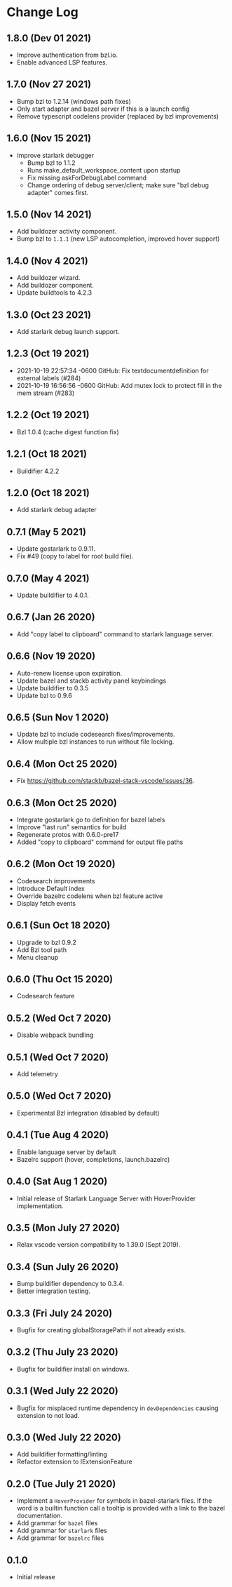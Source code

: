 # Change Log

## 1.8.0 (Dev 01 2021)

- Improve authentication from bzl.io.
- Enable advanced LSP features.

## 1.7.0 (Nov 27 2021)

- Bump bzl to 1.2.14 (windows path fixes)
- Only start adapter and bazel server if this is a launch config
- Remove typescript codelens provider (replaced by bzl improvements)

## 1.6.0 (Nov 15 2021)

- Improve starlark debugger
  - Bump bzl to 1.1.2
  - Runs make_default_workspace_content upon startup
  - Fix missing askForDebugLabel command
  - Change ordering of debug server/client; make sure "bzl debug adapter" comes first.

## 1.5.0 (Nov 14 2021)

- Add buildozer activity component.
- Bump bzl to `1.1.1` (new LSP autocompletion, improved hover support)

## 1.4.0 (Nov 4 2021)

- Add buildozer wizard.
- Add buildozer component.
- Update buildtools to 4.2.3
## 1.3.0 (Oct 23 2021)

- Add starlark debug launch support.

## 1.2.3 (Oct 19 2021)

- 2021-10-19 22:57:34 -0600 GitHub: Fix textdocumentdefinition for external labels (#284)
- 2021-10-19 16:56:56 -0600 GitHub: Add mutex lock to protect fill in the mem stream (#283)

## 1.2.2 (Oct 19 2021)

- Bzl 1.0.4 (cache digest function fix)

## 1.2.1 (Oct 18 2021)

- Buildifier 4.2.2

## 1.2.0 (Oct 18 2021)

- Add starlark debug adapter

## 0.7.1 (May 5 2021)

- Update gostarlark to 0.9.11.
- Fix #49 (copy to label for root build file).

## 0.7.0 (May 4 2021)

- Update buildifier to 4.0.1.

## 0.6.7 (Jan 26 2020)

- Add "copy label to clipboard" command to starlark language server.
## 0.6.6 (Nov 19 2020)

- Auto-renew license upon expiration.
- Update bazel and stackb activity panel keybindings
- Update buildifier to 0.3.5
- Update bzl to 0.9.6

## 0.6.5 (Sun Nov 1 2020)

- Update bzl to include codesearch fixes/improvements.
- Allow multiple bzl instances to run without file locking.

## 0.6.4 (Mon Oct 25 2020)

- Fix https://github.com/stackb/bazel-stack-vscode/issues/36.

## 0.6.3 (Mon Oct 25 2020)

- Integrate gostarlark go to definition for bazel labels
- Improve "last run" semantics for build
- Regenerate protos with 0.6.0-pre17
- Added "copy to clipboard" command for output file paths


## 0.6.2 (Mon Oct 19 2020)

- Codesearch improvements
- Introduce Default index
- Override bazelrc codelens when bzl feature active
- Display fetch events

## 0.6.1 (Sun Oct 18 2020)

- Upgrade to bzl 0.9.2
- Add Bzl tool path
- Menu cleanup

## 0.6.0 (Thu Oct 15 2020)

- Codesearch feature

## 0.5.2 (Wed Oct 7 2020)

- Disable webpack bundling

## 0.5.1 (Wed Oct 7 2020)

- Add telemetry

## 0.5.0 (Wed Oct 7 2020)

- Experimental Bzl integration (disabled by default)

## 0.4.1 (Tue Aug 4 2020)

- Enable language server by default
- Bazelrc support (hover, completions, launch.bazelrc)

## 0.4.0 (Sat Aug 1 2020)

- Initial release of Starlark Language Server with HoverProvider implementation.

## 0.3.5 (Mon July 27 2020)

- Relax vscode version compatibility to 1.39.0 (Sept 2019).

## 0.3.4 (Sun July 26 2020)

- Bump buildifier dependency to 0.3.4.
- Better integration testing.

## 0.3.3 (Fri July 24 2020)

- Bugfix for creating globalStoragePath if not already exists.

## 0.3.2 (Thu July 23 2020)

- Bugfix for buildifier install on windows.

## 0.3.1 (Wed July 22 2020)

- Bugfix for misplaced runtime dependency in `devDependencies` causing extension
  to not load.

## 0.3.0 (Wed July 22 2020)

- Add buildifier formatting/linting
- Refactor extension to IExtensionFeature

## 0.2.0 (Tue July 21 2020)

- Implement a `HoverProvider` for symbols in bazel-starlark files. If the word
  is a builtin function call a tooltip is provided with a link to the bazel
  documentation.
- Add grammar for `bazel` files
- Add grammar for `starlark` files
- Add grammar for `bazelrc` files

## 0.1.0

- Initial release
